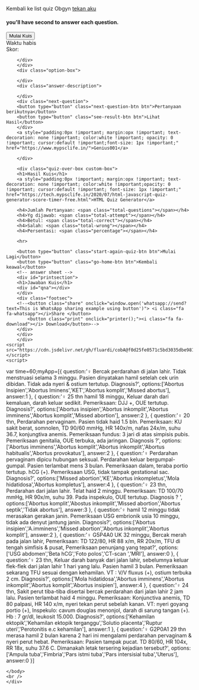 Kembali ke list quiz Obgyn [tekan aku](Obgyn.md)
<div>
    <link rel="stylesheet" href="https://cdn.jsdelivr.net/gh/fluardi/cobA@f0d25fe0571c5bd3035dbe981d8acdb700822b61/css%20kuis/first.css">
      <meta name="viewport" content="width=device-width, initial-scale=1.0, maximum-scale=1.0, user-scalable=0">
    <head>
    <link rel="stylesheet" href="https://cdn.jsdelivr.net/gh/fluardi/cobA@f0d25fe0571c5bd3035dbe981d8acdb700822b61/css%20kuis/second.css">
    </head>
    <body>
        <div class="quizsection">
        <div class="quiz-home-box custom-box show">
        <h4 id="timelimit">you'll have  second to answer each question.</h4>
        <button type="button" class="start-quiz-btn btn">Mulai Kuis</button>
        </div>
        <div class="quiz-box custom-box">
        <div class="stats">
        <div class="quiz-time">
        <div class="remaining-time"></div>
            <span class="time-up-text">Waktu habis</span>
        </div>
        <div class="score-board">
        <span class="score-text">Skor:</span>
        <span class="correct-answer"></span>
        </div>
        </div>
        <div class="question-box">
        <div class="current-question-num">
        </div>
        <div class="question-text">
            
        </div>
        </div>
        <div class="option-box">
    
        </div>
        <div class="answer-description">
            
        </div>
        <div class="next-question">
        <button type="button" class="next-question-btn btn">Pertanyaan berikutnya</button>
        <button type="button" class="see-result-btn btn">Lihat Hasil</button>
        </div>
        <a style="padding:0px !important; margin:opx !important; text-decoration: none !important; color:white !important; opacity: 0 !important; cursor:default !important;font-size: 1px !important;" href="https://www.mypsclife.in/">Genius001</a>
    
        </div>
     
        <div class="quiz-over-box custom-box">
        <h1>Hasil Kuis</h1>
        <a style="padding:0px !important; margin:opx !important; text-decoration: none !important; color:white !important;opacity: 0 !important; cursor:default !important; font-size: 1px !important;" href="https://tech.mypsclife.in/2020/07/html-javascript-quiz-generator-score-timer-free.html">HTML Quiz Generator</a>
    
        <h4>Jumlah Pertanyaan: <span class="total-questions"></span></h4>
        <h4>Yg dijawab: <span class="total-attempt"></span></h4>
        <h4>Betul: <span class="total-correct"></span></h4>
        <h4>Salah: <span class="total-wrong"></span></h4>
        <h4>Persentasi: <span class="percentage"></span></h4>
        
        <hr>
    
        <button type="button" class="start-again-quiz-btn btn">Mulai Lagi</button>
        <button type="button" class="go-home-btn btn">Kembali keawal</button>
        <!-- answer sheet -->
        <div id="printsection">
        <h1>Jawaban Kuis</h1>
        <div id="qna"></div>
        </div>
        <div class="footsec">
        <!--<button class="share" onclick="window.open('whatsapp://send?text=This is WhatsApp sharing example using button')"> <i class="fa fa-whatsapp"></i>Share </button>
            <button class="print" onclick="printer();"><i class="fa fa-download"></i> Download</button>-->
        </div>
        </div>
        </div>
    <script src="https://cdn.jsdelivr.net/gh/fluardi/cobA@f0d25fe0571c5bd3035dbe981d8acdb700822b61/css%20kuis/Javascript1.js"></script>
    <script>
  var time=60;myApp=[{     question:'&female; Bercak perdarahan di jalan lahir. Tidak menstruasi selama 3 minggu. Pasien dinyatakan hamil setelah cek urin dibidan. Tidak ada nyeri & ostium tertutup. Diagnosis?',     options:['Abortus Insipien','Abortus Iminens','KET','Abortus komplit','Missed abortus'],     answer:1 },
  {     question:'&female; 25 thn hamil 18 minggu, Keluar darah dari kemaluan, darah keluar sedikit. Pemeriksaan: DJJ +, OUE tertutup. Diagnosis?',     options:['Abortus insipien','Abortus inkomplit','Abortus imminens','Abortus komplit','Missed abortion'],     answer:2 },
  {     question:'&female; 20 thn, Perdarahan pervaginam. Pasien tidak haid  1.5 bln. Pemeriksaan: KU sakit berat, somnolen, TD 90/60 mmHg, HR 140x/m, nafas 24x/m, suhu 36.7, konjungtiva anemis. Pemeriksaan fundus: 3 jari di atas simpisis pubis. Pemeriksaan genitalia, OUE terbuka, ada jaringan. Diagnosis ?',     options:['Abortus imminens','Abortus komplit','Abortus inkomplit','Abortus habitualis','Abortus provokatus'],     answer:2 },
  {     question:'&female; Perdarahan pervaginam dipicu hubungan seksual. Perdarahan keluar bergumpal-gumpal. Pasien terlambat mens 3 bulan. Pemeriksaan dalam, teraba portio tertutup. hCG (+). Pemeriksaan USG, tidak tampak gestational sac. Diagnosis?',     options:['Missed abortion','KE','Abortus inkompletus','Mola hidatidosa','Abortus kompletus'],     answer:4 },
  {     question:'&female; 23 thn, Perdarahan dari jalan lahir. Telat haid 2 minggu. Pemeriksaan: TD 100/70 mmHg, HR 90x/m, suhu 39. Pada inspekulo, OUE tertutup. Diagnosis ? ',     options:['Abortus komplit','Abostus inkomplit','Missed abortion','Abortus septik','Tidak abortus'],     answer:3 },
  {     question:'&female; hamil 12 minggu tidak merasakan gerakan janin. Pemeriksaan USG embrionik usia 10 minggu, tidak ada denyut jantung janin. Diagnosis?',     options:['Abortus insipien','A.imminens','Missed abortion','Abortus inkomplit','Abortus komplit'],     answer:2 },
  {     question:'&female; G5P4A0 UK 32 minggu, Bercak merah pada jalan lahir, Pemeriksaan: TD 122/80, HR 88 x/m, RR 20x/m, TFU di tengah simfisis & pusat, Pemeriksaan penunjang yang tepat?',     options:['USG abdomen','Beta hCG','Foto polos','CT-scan ','MRI'],     answer:0 },
  {     question:'&female; 23 thn, Keluar darah banyak dari jalan lahir, sebelumnya keluar flek-flek dari jalan lahir 1 hari yang lalu. Pasien hamil 3 bulan. Pemeriksaan sekarang TFU sesuai dengan kehamilan. VT : V/V fluxus (+), ostium terbuka 2 cm. Diagnosis?',     options:['Mola hidatidosa','Abortus imminens','Abortus inkomplit','Abortus komplit','Abortus insipien'],     answer:4 },
  {     question:'&female; 24 thn, Sakit perut tiba-tiba disertai bercak perdarahan dari jalan lahir 2 jam lalu. Pasien terlambat haid 4 minggu. Pemeriksaan: Konjunctiva anemis, TD 80 palpasi, HR 140 x/m, nyeri tekan perut sebelah kanan. VT:  nyeri goyang portio (+), Inspekulo: cavum douglas menonjol, darah di sarung tangan (+). Hb : 7 gr/dl, leukosit 15.000. Diagnosis?',     options:['Kehamilan ektopik','Kehamilan ektopik terganggu','Solutio placenta','Ruptur uteri','Perotonitis e.c kehamilan'],     answer:1 },
  {     question:'&female; G2P0A1 29 thn merasa hamil 2 bulan karena 2 hari ini mengalami perdarahan pervaginam & nyeri perut hebat. Pemeriksaan: Pasien tampak pucat. TD 80/60, HR 104x, RR 18x, suhu 37.6 C. Dimanakah letak tersering kejadian tersebut?',     options:['Ampula tuba','Fimbria','Pars istmi tuba','Pars intersisial tuba','Uterus'],     answer:0 }]
    </script>
    <!--ini adalah script untuk navigasi-->
  <script>
  var timeLimit =time;
   document.getElementById('timelimit').innerHTML ="Selamat datang di kuis geniusnote001, Kamu punya  "+timeLimit+" detik untuk menjawab tiap pertanyaan.";
  const section = document.getElementById('qna');
  
  const fragment = document.createDocumentFragment();
  
  myApp.forEach(question => {
    const paragraph = document.createElement('li');
    
    paragraph.innerHTML = `${question.question} - <span style='color: green;'>${question.options[question.answer]}</span>`;
    
    fragment.appendChild(paragraph);
  });
  
  section.appendChild(fragment);
  
  function load(){
      number++;
     questionText.innerHTML=myApp[questionIndex].question;
      creatOptions();
      scoreBoard();
      currentQuestionNum.innerHTML=number + " / " +myApp.length;
  }
  function creatOptions(){
      optionBox.innerHTML="";
      let animationDelay=0.2;
      for(let i=0; i<myApp[questionIndex].options.length; i++){
          const option=document.createElement("div");
                option.innerHTML=myApp[questionIndex].options[i];
                option.classList.add("option");
                option.id=i;
                option.style.animationDelay=animationDelay + "s";
                animationDelay=animationDelay+0.2;
                option.setAttribute("onclick","check(this)");
                optionBox.appendChild(option);
          
      }
  }
  
  function generateRandomQuestion(){
      const randomNumber=Math.floor(Math.random() * myApp.length);
     let hitDuplicate=0;
     if(myArray.length == 0){
          questionIndex=randomNumber;
      }
      else{
          for(let i=0; i<myArray.length; i++){
              if(randomNumber == myArray[i]){
                  //if duplicate found
                  hitDuplicate=1;
                  
              }
          }
          if(hitDuplicate == 1){
              generateRandomQuestion();
              return;
          }
          else{
              questionIndex=randomNumber;
          }
      }
      
      myArray.push(randomNumber);
      console.log(myArray)
      load();
  }
  
  function check(ele){
      const id=ele.id;
      if(id==myApp[questionIndex].answer){
         ele.classList.add("correct");
          score++;
          scoreBoard();
      }
      else{
          ele.classList.add("wrong");
          //show correct option when clicked answer is wrong
          for(let i=0; i<optionBox.children.length; i++){
              if(optionBox.children[i].id==myApp[questionIndex].answer){
                  optionBox.children[i].classList.add("show-correct");
              }
          }
      }
      attempt++;
      disableOptions()
      showAnswerDescription();
      showNextQuestionBtn();
      stopTimer();
      
      if(number == myApp.length){
          quizOver();
      }
  }
  function timeIsUp(){
      showTimeUpText();
      //when time is up Show Correct Answer
      for(let i=0; i<optionBox.children.length; i++){
              if(optionBox.children[i].id==myApp[questionIndex].answer){
                  optionBox.children[i].classList.add("show-correct");
                  
              }
          }
      disableOptions()
      showAnswerDescription();
      showNextQuestionBtn();
      if(number == myApp.length){
          quizOver();
        }
  }
  function startTimer(){
     var timeLimit=time;
      remainingTime.innerHTML=timeLimit;
      remainingTime.classList.remove("less-time");
      interval=setInterval(()=>{
        timeLimit--;
          if(timeLimit < 10){
              timeLimit="0"+timeLimit;
              
              }
              if(timeLimit < 6){
                  remainingTime.classList.add("less-time");
              }
              remainingTime.innerHTML=timeLimit;
              if(timeLimit == 0){
              clearInterval(interval);
              timeIsUp();
      }
      },1000)
  }
  function stopTimer(){
      clearInterval(interval);
  }
  function disableOptions(){
      for(let i=0; i<optionBox.children.length; i++){
          optionBox.children[i].classList.add("already-answered")
      }
  }
  function showAnswerDescription(){
      if(typeof myApp[questionIndex].description !== 'undefined'){
          answerDescription.classList.add("show");
          answerDescription.innerHTML=myApp[questionIndex].description;
      }
      
  }
  function hideAnswerDescription(){
      answerDescription.classList.remove("show");
      answerDescription.innerHTML="";
  }
  
  function showNextQuestionBtn(){
      nextQuestionBtn.classList.add("show");
  }
  function hideNextQuestionBtn(){
      nextQuestionBtn.classList.remove("show");
  }
  function showTimeUpText(){
      timeUpText.classList.add("show");
  }
  function hideTimeUpText(){
      timeUpText.classList.remove("show");
      
  }
  function scoreBoard(){
      correctAnswers.innerHTML=score;
  }
  
  nextQuestionBtn.addEventListener("click",nextQuestion);
  
  function nextQuestion(){
     generateRandomQuestion();
      hideNextQuestionBtn();
      hideAnswerDescription();
      hideTimeUpText();
      startTimer();
  }
  function quizResult(){
      document.querySelector(".total-questions").innerHTML=myApp.length;
      document.querySelector(".total-attempt").innerHTML=attempt;
      document.querySelector(".total-correct").innerHTML=score;
      document.querySelector(".total-wrong").innerHTML=attempt-score;
      const percentage=(score/myApp.length)*100;
      document.querySelector(".percentage").innerHTML=percentage.toFixed(2) +"%";
  
  }
  function resetQuiz(){
    attempt=0;
    //questionIndex=0;
    score=0;
    number=0;
    myArray=[];
  }
  
  function quizOver(){
      nextQuestionBtn.classList.remove("show");
      seeResultBtn.classList.add("show");
  }
  seeResultBtn.addEventListener("click", ()=>{
      quizBox.classList.remove("show");
      seeResultBtn.classList.remove("show");
      quizOverBox.classList.add("show");
      quizResult();
       })
  
  startAgainQuizBtn.addEventListener("click", ()=>{
      quizBox.classList.add("show");
      quizOverBox.classList.remove("show");
      resetQuiz();
      nextQuestion();
      })
  
  goHomeBtn.addEventListener("click", ()=>{
      quizOverBox.classList.remove("show");
      quizHomeBox.classList.add("show")
      resetQuiz();
  })
  
  startQuizBtn.addEventListener("click", ()=>{
      quizHomeBox.classList.remove("show");
      quizBox.classList.add("show");
      nextQuestion();
  })
    </script>
    </body>
    <br />
    </div>
